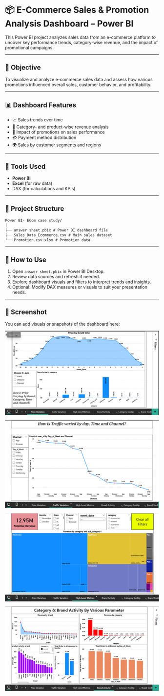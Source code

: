 # 📦 E-Commerce Sales & Promotion Analysis Dashboard – Power BI

This Power BI project analyzes sales data from an e-commerce platform to uncover key performance trends, category-wise revenue, and the impact of promotional campaigns.

---

## 📌 Objective

To visualize and analyze e-commerce sales data and assess how various promotions influenced overall sales, customer behavior, and profitability.

---

## 📊 Dashboard Features

- 📈 Sales trends over time
- 🛒 Category- and product-wise revenue analysis
- 🎯 Impact of promotions on sales performance
- 💳 Payment method distribution
- 🌍 Sales by customer segments and regions

---

## 🧰 Tools Used

- **Power BI**
- **Excel** (for raw data)
- DAX (for calculations and KPIs)

---

## 📂 Project Structure

```
Power BI- ECom case study/
│
├── answer sheet.pbix # Power BI dashboard file
├── Sales_Data_Ecommerce.csv # Main sales dataset
└── Promotion.csv.xlsx # Promotion data

```


---

## 🚀 How to Use

1. Open `answer sheet.pbix` in Power BI Desktop.
2. Review data sources and refresh if needed.
3. Explore dashboard visuals and filters to interpret trends and insights.
4. Optional: Modify DAX measures or visuals to suit your presentation needs.

---

## 📸 Screenshot

You can add visuals or snapshots of the dashboard here:


![Output 1](outputs/plots/price_variation.png)

![Output 2](outputs/plots/traffic_variation.png)

![Output 3](outputs/plots/high_level_metrics.png)

![Output 3](outputs/plots/brand_activity.png)

